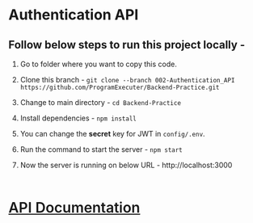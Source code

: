 <h1>Authentication API</h1>

<h2>Follow below steps to run this project locally -</h2>

1. Go to folder where you want to copy this code.

2. Clone this branch -
   `git clone --branch 002-Authentication_API https://github.com/ProgramExecuter/Backend-Practice.git`

3. Change to main directory -
   `cd Backend-Practice`

4. Install dependencies -
   `npm install`

5. You can change the <b>secret</b> key for JWT in `config/.env`</b>.

6. Run the command to start the server -
   `npm start`

7. Now the server is running on below URL -
   http://localhost:3000

<br/>

<p style="font-size:1.75rem; font-weight: 600; text-decoration: underline"><a href="https://documenter.getpostman.com/view/12803747/2s8Z711sJL">API Documentation</a></p>
